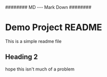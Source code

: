 ######## MD --- Mark Down ########

# Demo Project README 

This is a simple readme file 

## Heading 2

hope this isn't much of a problem 